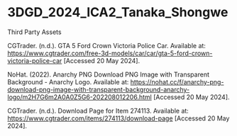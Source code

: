 # 3DGD_2024_ICA2_Tanaka_Shongwe

Third Party Assets 

CGTrader. (n.d.). GTA 5 Ford Crown Victoria Police Car. Available at: https://www.cgtrader.com/free-3d-models/car/car/gta-5-ford-crown-victoria-police-car [Accessed 20 May 2024].

NoHat. (2022). Anarchy PNG Download PNG Image with Transparent Background - Anarchy Logo. Available at: https://nohat.cc/f/anarchy-png-download-png-image-with-transparent-background-anarchy-logo/m2H7G6m2A0A0Z5G6-202208012206.html 
[Accessed 20 May 2024].

CGTrader. (n.d.). Download Page for Item 274113. 
Available at: https://www.cgtrader.com/items/274113/download-page [Accessed 20 May 2024].


 

